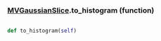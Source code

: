 ### [MVGaussianSlice](MVGaussianSlice.md).to_histogram (function)


```py

def to_histogram(self)

```



        

